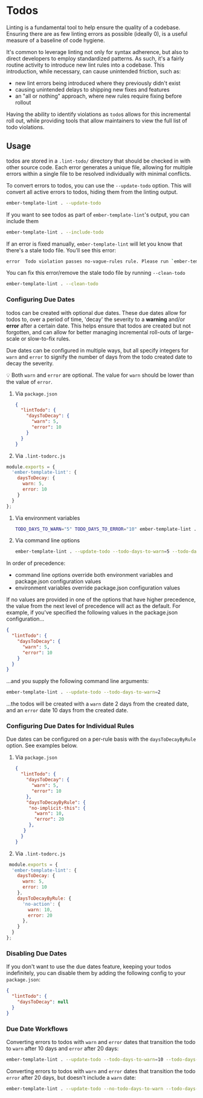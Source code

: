 # Todos

Linting is a fundamental tool to help ensure the quality of a codebase. Ensuring there are as few linting errors as possible (ideally 0), is a useful measure of a baseline of code hygiene.

It's common to leverage linting not only for syntax adherence, but also to direct developers to employ standardized patterns. As such, it's a fairly routine activity to introduce new lint rules into a codebase. This introduction, while necessary, can cause unintended friction, such as:

- new lint errors being introduced where they previously didn't exist
- causing unintended delays to shipping new fixes and features
- an "all or nothing" approach, where new rules require fixing before rollout

Having the ability to identify violations as `todo`s allows for this incremental roll out, while providing tools that allow maintainers to view the full list of todo violations.

## Usage

todos are stored in a `.lint-todo/` directory that should be checked in with other source code. Each error generates a unique file, allowing for multiple errors within a single file to be resolved individually with minimal conflicts.

To convert errors to todos, you can use the `--update-todo` option. This will convert all active errors to todos, hiding them from the linting output.

```bash
ember-template-lint . --update-todo
```

If you want to see todos as part of `ember-template-lint`'s output, you can include them

```bash
ember-template-lint . --include-todo
```

If an error is fixed manually, `ember-template-lint` will let you know that there's a stale todo file. You'll see this error:

```bash
error  Todo violation passes no-vague-rules rule. Please run `ember-template-lint /path/to/file.hbs --clean-todo` to remove this todo from the todo list.
```

You can fix this error/remove the stale todo file by running `--clean-todo`

```bash
ember-template-lint . --clean-todo
```

### Configuring Due Dates

todos can be created with optional due dates. These due dates allow for todos to, over a period of time, 'decay' the severity to a **warning** and/or **error** after a certain date. This helps ensure that todos are created but not forgotten, and can allow for better managing incremental roll-outs of large-scale or slow-to-fix rules.

Due dates can be configured in multiple ways, but all specify integers for `warn` and `error` to signify the number of days from the todo created date to decay the severity.

:bulb: Both `warn` and `error` are optional. The value for `warn` should be lower than the value of `error`.

1. Via `package.json`

   ```json
   {
     "lintTodo": {
       "daysToDecay": {
         "warn": 5,
         "error": 10
       }
     }
   }
   ```

1. Via `.lint-todorc.js`

  ```js
  module.exports = {
    'ember-template-lint': {
      daysToDecay: {
        warn: 5,
        error: 10
      }
    }
  };
  ```

1. Via environment variables

   ```bash
   TODO_DAYS_TO_WARN="5" TODO_DAYS_TO_ERROR="10" ember-template-lint . --update-todo
   ```

1. Via command line options

   ```bash
   ember-template-lint . --update-todo --todo-days-to-warn=5 --todo-days-to-error=10
   ```

In order of precedence:

- command line options override both environment variables and package.json configuration values
- environment variables override package.json configuration values

If no values are provided in one of the options that have higher precedence, the value from the next level of precedence will act as the default. For example, if you've specified the following values in the package.json configuration...

```json
{
  "lintTodo": {
    "daysToDecay": {
      "warn": 5,
      "error": 10
    }
  }
}
```

...and you supply the following command line arguments:

```bash
ember-template-lint . --update-todo --todo-days-to-warn=2
```

...the todos will be created with a `warn` date 2 days from the created date, and an `error` date 10 days from the created date.

### Configuring Due Dates for Individual Rules

Due dates can be configured on a per-rule basis with the `daysToDecayByRule` option.  See examples below.

1. Via `package.json`

   ```json
   {
     "lintTodo": {
       "daysToDecay": {
         "warn": 5,
         "error": 10
       },
       "daysToDecayByRule": {
        "no-implicit-this": {
          "warn": 10,
          "error": 20
        },
      }
     }
   }
   ```

1. Via `.lint-todorc.js`

  ```js
   module.exports = {
    'ember-template-lint': {
      daysToDecay: {
        warn: 5,
        error: 10
      },
      daysToDecayByRule: {
        'no-action': {
          warn: 10,
          error: 20
        },
      }
    }
  };
  ```

### Disabling Due Dates

If you don't want to use the due dates feature, keeping your todos indefinitely, you can disable them by adding the following config to your `package.json`:

```json
{
  "lintTodo": {
    "daysToDecay": null
  }
}
```

### Due Date Workflows

Converting errors to todos with `warn` and `error` dates that transition the todo to `warn` after 10 days and `error` after 20 days:

```bash
ember-template-lint . --update-todo --todo-days-to-warn=10 --todo-days-to-error=20
```

Converting errors to todos with `warn` and `error` dates that transition the todo `error` after 20 days, but doesn't include a `warn` date:

```bash
ember-template-lint . --update-todo --no-todo-days-to-warn --todo-days-to-error=20
```
